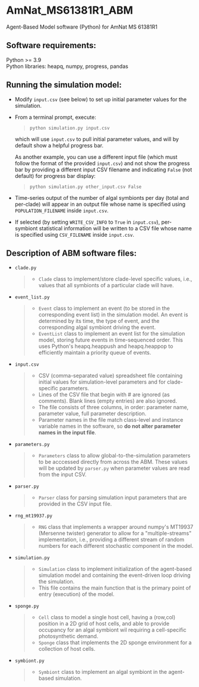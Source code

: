 # AmNat_MS61381R1_ABM

Agent-Based Model software (Python) for AmNat MS 61381R1

## Software requirements:

Python >= 3.9<br>
Python libraries: heapq, numpy, progress, pandas  

## Running the simulation model:

- Modify `input.csv` (see below) to set up initial parameter values for the simulation.
- From a terminal prompt, execute:

  > `python simulation.py input.csv`
  
  which will use `input.csv` to pull initial parameter values, and will by default show a helpful progress bar.
  
  As another example, you can use a different input file (which must follow the format of the provided `input.csv`) and not show the progress bar by providing a different input CSV filename and indicating `False` (not default) for progress bar display:
  
  > `python simulation.py other_input.csv False`
  
- Time-series output of the number of algal symbionts per day (total and per-clade) will appear in an output file whose name is specified using `POPULATION_FILENAME` inside `input.csv`.
- If selected (by setting `WRITE_CSV_INFO` to `True` in `input.csv`), per-symbiont statistical information will be written to a CSV file whose name is specified using `CSV_FILENAME` inside `input.csv`.

## Description of ABM software files:

- `clade.py`

  > - `Clade` class to implement/store clade-level specific values, i.e., values that all symbionts of a particular clade will have.
  
- `event_list.py`

  > - `Event` class to implement an event (to be stored in the corresponding event list) in the simulation model.  An event is determined by its time, the type of event, and the corresponding algal symbiont driving the event.
  > - `EventList` class to implement an event list for the simulation model, storing future events in time-sequenced order.  This uses Python's heapq.heappush and heapq.heappop to efficiently maintain a priority queue of events.

- `input.csv`

  > - CSV (comma-separated value) spreadsheet file containing initial values for simulation-level parameters and for clade-specific parameters.
  > - Lines of the CSV file that begin with # are ignored (as comments).  Blank lines (empty entries) are also ignored.
  > - The file consists of three columns, in order: parameter name, parameter value, full parameter description.
  > - Parameter names in the file match class-level and instance variable names in the software, so **do not alter parameter names in the input file**.

- `parameters.py`

  > - `Parameters` class to allow global-to-the-simulation parameters to be acccessed directly from across the ABM.  These values will be updated by        `parser.py` when parameter values are read from the input CSV.

- `parser.py`

  > - `Parser` class for parsing simulation input parameters that are provided in the CSV input file.

- `rng_mt19937.py`

  > - `RNG` class that implements a wrapper around numpy's MT19937 (Mersenne twister) generator to allow for a "multiple-streams" implementation, i.e., providing a different stream of random numbers for each different stochastic component in the model.  
        
- `simulation.py`

  > - `Simulation` class to implement initialization of the agent-based simulation model and containing the event-driven loop driving the simulation.
  > - This file contains the main function that is the primary point of entry (execution) of the model.

- `sponge.py`

  > - `Cell` class to model a single host cell, having a (row,col) position in a 2D grid of host cells, and able to provide occupancy for an algal symbiont wil requiring a cell-specific photosynthetic demand.
  > - `Sponge` class that implements the 2D sponge environment for a collection of host cells.
  
- `symbiont.py`

  > - `Symbiont` class to implement an algal symbiont in the agent-based simulation.
